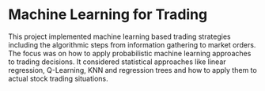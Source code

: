 # Machine Learning for Trading
This project implemented machine learning based trading strategies including the algorithmic steps from information gathering to market orders. The focus was on how to apply probabilistic machine learning approaches to trading decisions. It considered statistical approaches like linear regression, Q-Learning, KNN and regression trees and how to apply them to actual stock trading situations.
